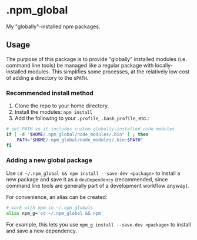 # .npm_global
My "globally"-installed npm packages.

## Usage
The purpose of this package is to provide "globally" installed modules (i.e.
command line tools) be managed like a regular package with locally-installed
modules. This simplifies some processes, at the relatively low cost of adding a
directory to the `$PATH`.

### Recommended install method
1. Clone the repo to your home directory.
2. Install the modules: `npm install`
3. Add the following to your `.profile`, `.bash_profile`, etc.:
```sh
# set PATH so it includes custom globally-installed node modules
if [ -d "$HOME/.npm_global/node_modules/.bin" ] ; then
    PATH="$HOME/.npm_global/node_modules/.bin:$PATH"
fi
```

### Adding a new global package
Use `cd ~/.npm_global && npm install --save-dev <package>` to install a new
package and save it as a `devDependency` (recommended, since command line tools
are generally part of a development workflow anyway).

For convenience, an alias can be created:
```sh
# work with npm in ~/.npm_globals
alias npm_g='cd ~/.npm_global && npm'
```

For example, this lets you use `npm_g install --save-dev <package>` to install
and save a new dependency.

